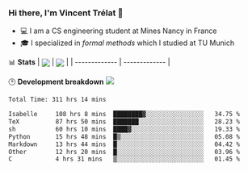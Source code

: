 ### Hi there, I'm Vincent Trélat 👋
 - 💻 I am a CS engineering student at Mines Nancy in France
 - 🎓 I specialized in *formal methods* which I studied at TU Munich

📊 **Stats**
| <img align="center" src="https://readme-stats.clckblog.space/api?username=VTrelat&show_icons=true&include_all_commits=true&theme=tokyonight&hide_border=true" /> | <img align="center" src="https://readme-stats.clckblog.space/api/top-langs/?username=VTrelat&layout=compact&theme=tokyonight&hide_border=true" /> |
| ------------- | ------------- |

🕑 **Development breakdown** ![](https://wakatime.com/badge/user/8d0110fb-6b70-4990-ab86-45c404715c2b.svg)
<!--START_SECTION:waka-->

```txt
Total Time: 311 hrs 14 mins

Isabelle     108 hrs 8 mins  ████████▓░░░░░░░░░░░░░░░░   34.75 %
TeX          87 hrs 50 mins  ███████░░░░░░░░░░░░░░░░░░   28.23 %
sh           60 hrs 10 mins  ████▓░░░░░░░░░░░░░░░░░░░░   19.33 %
Python       15 hrs 48 mins  █▒░░░░░░░░░░░░░░░░░░░░░░░   05.08 %
Markdown     13 hrs 44 mins  █░░░░░░░░░░░░░░░░░░░░░░░░   04.42 %
Other        12 hrs 20 mins  █░░░░░░░░░░░░░░░░░░░░░░░░   03.96 %
C            4 hrs 31 mins   ▒░░░░░░░░░░░░░░░░░░░░░░░░   01.45 %
```

<!--END_SECTION:waka-->
